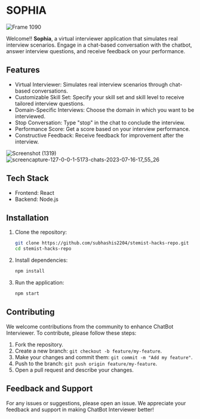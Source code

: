 
# SOPHIA

![Frame 1090](https://github.com/subhashis2204/stemist-hacks-repo/assets/100105826/abe17e60-063c-4ac8-b5d3-d6e706166f18)

Welcome!! **Sophia**, a virtual interviewer application that simulates real interview scenarios. Engage in a chat-based conversation with the chatbot, answer interview questions, and receive feedback on your performance.

## Features

- Virtual Interviewer: Simulates real interview scenarios through chat-based conversations.
- Customizable Skill Set: Specify your skill set and skill level to receive tailored interview questions.
- Domain-Specific Interviews: Choose the domain in which you want to be interviewed.
- Stop Conversation: Type "stop" in the chat to conclude the interview.
- Performance Score: Get a score based on your interview performance.
- Constructive Feedback: Receive feedback for improvement after the interview.


![Screenshot (1319)](https://github.com/subhashis2204/stemist-hacks-repo/assets/100105826/46ee33c0-5993-4edc-8460-d9a4df3cbcd1)
![screencapture-127-0-0-1-5173-chats-2023-07-16-17_55_26](https://github.com/subhashis2204/stemist-hacks-repo/assets/100105826/21bdf0f8-2f38-4223-832f-c7672c3c9e0f)


## Tech Stack

- Frontend: React
- Backend: Node.js

## Installation

1. Clone the repository:
   ```bash
   git clone https://github.com/subhashis2204/stemist-hacks-repo.git
   cd stemist-hacks-repo
    ```
2. Install dependencies:
   ```bash
   npm install
   ```
3. Run the application:
   ```bash
   npm start
    ```

## Contributing
We welcome contributions from the community to enhance ChatBot Interviewer. To contribute, please follow these steps:

1. Fork the repository.
2. Create a new branch: `git checkout -b feature/my-feature`.
3. Make your changes and commit them: `git commit -m "Add my feature"`.
4. Push to the branch: `git push origin feature/my-feature`.
5. Open a pull request and describe your changes.

## Feedback and Support
For any issues or suggestions, please open an issue. We appreciate your feedback and support in making ChatBot Interviewer better!
